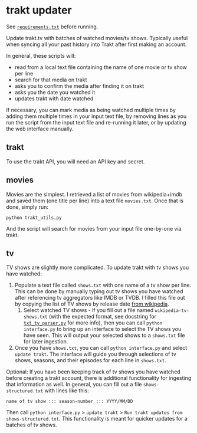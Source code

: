 # trakt updater

See [`requirements.txt`](./requirements.txt) before running.

Update trakt.tv with batches of watched movies/tv shows. Typically useful when syncing all your past history into Trakt after first making an account.

In general, these scripts will:
- read from a local text file containing the name of one movie or tv show per line
- search for that media on trakt
- asks you to confirm the media after finding it on trakt
- asks you the date you watched it
- updates trakt with date watched

If necessary, you can mark media as being watched multiple times by adding them multiple times in your input text file, by removing lines as you run the script from the input text file and re-running it later, or by updating the web interface manually.

## trakt

To use the trakt API, you will need an API key and secret.

## movies

Movies are the simplest. I retrieved a list of movies from wikipedia+imdb and saved them (one title per line) into a text file `movies.txt`. Once that is done, simply run:

`python trakt_utils.py`

And the script will search for movies from your input file one-by-one via trakt.

## tv

TV shows are slightly more complicated. To update trakt with tv shows you have watched:

1. Populate a text file called `shows.txt` with one name of a tv show per line. This can be done by manually typing out tv shows you have watched after referencing tv aggregators like IMDB or TVDB. I filled this file out by copying the list of TV shows by release date [from wikipedia](https://en.wikipedia.org/wiki/List_of_American_television_programs_by_debut_date).
    1. Select watched TV shows - if you fill out a file named `wikipedia-tv-shows.txt` (with the expected format, see docstring for [`txt_tv_parser.py`](txt_tv_parser.py) for more info), then you can call `python interface.py` to bring up an interface to select the TV shows you have seen. This will output your selected shows to a `shows.txt` file for later ingestion.
3. Once you have `shows.txt`, you can call `python interface.py` and select `update trakt`. The interface will guide you through selections of tv shows, seasons, and their episodes for each line in `shows.txt`.

Optional:
If you have been keeping track of tv shows you have watched before creating a trakt account, there is additional functionality for ingesting that information as well. In general, you can fill out a file `shows-structured.txt` with lines like this:
```
name of tv show ::: season-number ::: YYYY/MM/DD
```

Then call `python interface.py` > `update trakt` > `Run trakt updates from shows-structured.txt`. This functionality is meant for quicker updates for a batches of tv shows.
